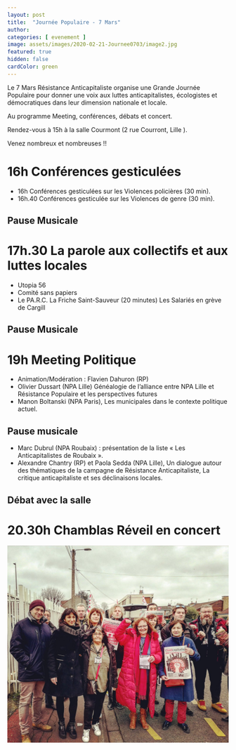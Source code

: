 ```yaml
---
layout: post
title:  "Journée Populaire - 7 Mars"
author: 
categories: [ evenement ]
image: assets/images/2020-02-21-Journee0703/image2.jpg
featured: true
hidden: false
cardColor: green
---
```


Le 7 Mars Résistance Anticapitaliste organise une Grande Journée Populaire pour donner une voix aux luttes anticapitalistes, écologistes et démocratiques dans leur dimension nationale et locale. 

Au programme Meeting, conférences, débats et concert. 

Rendez-vous à 15h à la salle Courmont (2 rue Courront, Lille ).

Venez nombreux et nombreuses !! 

# 16h Conférences gesticulées
- 16h Conférences gesticulées sur les Violences policières (30 min). 
- 16h.40 Conférences gesticulée sur les Violences de genre (30 min).

## Pause Musicale

# 17h.30 La parole aux collectifs et aux luttes locales
- Utopia 56
- Comité sans papiers
- Le PA.R.C. La Friche Saint-Sauveur (20 minutes) Les Salariés en grève de Cargill

## Pause Musicale

# 19h Meeting Politique
- Animation/Modération : Flavien Dahuron (RP)
- Olivier Dussart (NPA Lille) Généalogie de l’alliance entre NPA Lille et Résistance Populaire et les perspectives futures
- Manon Boltanski (NPA Paris), Les municipales dans le contexte politique actuel.

## Pause musicale

- Marc Dubrul (NPA Roubaix) : présentation de la liste « Les Anticapitalistes de Roubaix ».
- Alexandre Chantry (RP) et Paola Sedda (NPA Lille), Un dialogue autour des thématiques de la campagne de Résistance Anticapitaliste, La critique anticapitaliste et ses déclinaisons locales.

## Débat avec la salle

# 20.30h Chamblas Réveil en concert

<div class="container-fluid">
	<div class="row">
		<div class="col-sm">
			<img src="assets/images/2020-02-21-Journee0703/image1.jpg">			
		</div>
    <!--
		<div class="col-sm">
			<img src="/assets/images/2020-02-16-Wazemmes/image3.jpg">			
		</div>
  -->
	</div>
</div>
